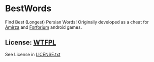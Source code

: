 # BestWords
Find Best (Longest) Persian Words!
Originally developed as a cheat for [Amirza](https://cafebazaar.ir/app/com.BrainLadder.Amirza/?l=fa) and [Forforium](https://cafebazaar.ir/app/com.BrainLadder.Amirza/?l=fa) android games.

## License: [WTFPL](http://www.wtfpl.net/about/)
See License in [LICENSE.txt](https://github.com/bestwords/bestwords.github.io/blob/master/LICENSE.txt)
